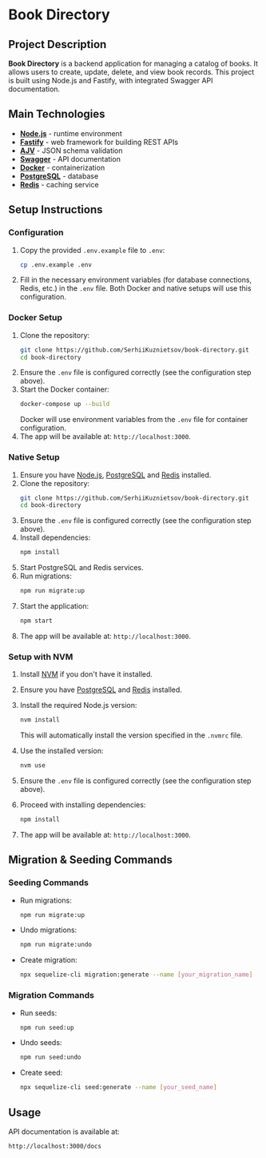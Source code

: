 # Book Directory

## Project Description

**Book Directory** is a backend application for managing a catalog of books. It allows users to create, update, delete, and view book records. This project is built using Node.js and Fastify, with integrated Swagger API documentation.

## Main Technologies

- [**Node.js**](https://nodejs.org/) - runtime environment
- [**Fastify**](https://www.fastify.io/) - web framework for building REST APIs
- [**AJV**](https://ajv.js.org/) - JSON schema validation
- [**Swagger**](https://swagger.io/) - API documentation
- [**Docker**](https://www.docker.com/) - containerization
- [**PostgreSQL**](https://www.postgresql.org/) - database
- [**Redis**](https://redis.io/) - caching service

## Setup Instructions

### Configuration

1. Copy the provided `.env.example` file to `.env`:
   ```bash
   cp .env.example .env
   ```
2. Fill in the necessary environment variables (for database connections, Redis, etc.) in the `.env` file. Both Docker and native setups will use this configuration.

### Docker Setup

1. Clone the repository:
   ```bash
   git clone https://github.com/SerhiiKuznietsov/book-directory.git
   cd book-directory
   ```
2. Ensure the `.env` file is configured correctly (see the configuration step above).
3. Start the Docker container:
   ```bash
   docker-compose up --build
   ```
   Docker will use environment variables from the `.env` file for container configuration.
4. The app will be available at: `http://localhost:3000`.

### Native Setup

1. Ensure you have [Node.js](https://nodejs.org/), [PostgreSQL](https://www.postgresql.org/) and [Redis](https://redis.io/) installed.
2. Clone the repository:
   ```bash
   git clone https://github.com/SerhiiKuznietsov/book-directory.git
   cd book-directory
   ```
3. Ensure the `.env` file is configured correctly (see the configuration step above).
4. Install dependencies:
   ```bash
   npm install
   ```
5. Start PostgreSQL and Redis services.
6. Run migrations:
   ```bash
   npm run migrate:up
   ```
7. Start the application:
   ```bash
   npm start
   ```
8. The app will be available at: `http://localhost:3000`.

### Setup with NVM

1. Install [NVM](https://github.com/nvm-sh/nvm) if you don't have it installed.
2. Ensure you have [PostgreSQL](https://www.postgresql.org/) and [Redis](https://redis.io/) installed.
3. Install the required Node.js version:
   ```bash
   nvm install
   ```
   This will automatically install the version specified in the `.nvmrc` file.
4. Use the installed version:
   ```bash
   nvm use
   ```
5. Ensure the `.env` file is configured correctly (see the configuration step above).

6. Proceed with installing dependencies:

   ```bash
   npm install
   ```

7. The app will be available at: `http://localhost:3000`.

## Migration & Seeding Commands

### Seeding Commands

- Run migrations:
  ```bash
  npm run migrate:up
  ```
- Undo migrations:
  ```bash
  npm run migrate:undo
  ```
- Create migration:
  ```bash
  npx sequelize-cli migration:generate --name [your_migration_name]
  ```

### Migration Commands

- Run seeds:
  ```bash
  npm run seed:up
  ```
- Undo seeds:
  ```bash
  npm run seed:undo
  ```
- Create seed:
  ```bash
  npx sequelize-cli seed:generate --name [your_seed_name]
  ```

## Usage

API documentation is available at:

```
http://localhost:3000/docs
```
